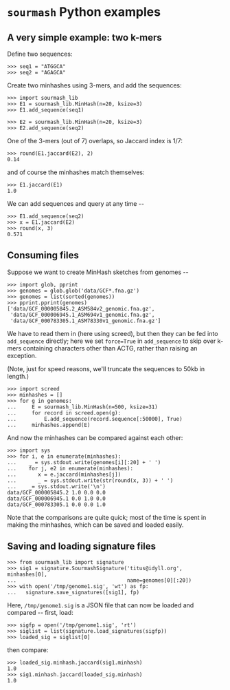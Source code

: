 
# `sourmash` Python examples


## A very simple example: two k-mers


Define two sequences:
```
>>> seq1 = "ATGGCA"
>>> seq2 = "AGAGCA"
```
Create two minhashes using 3-mers, and add the sequences:
```
>>> import sourmash_lib
>>> E1 = sourmash_lib.MinHash(n=20, ksize=3)
>>> E1.add_sequence(seq1)
```
```
>>> E2 = sourmash_lib.MinHash(n=20, ksize=3)
>>> E2.add_sequence(seq2)
```
One of the 3-mers (out of 7) overlaps, so Jaccard index is 1/7:
```
>>> round(E1.jaccard(E2), 2)
0.14
```
and of course the minhashes match themselves:
```
>>> E1.jaccard(E1)
1.0
```
We can add sequences and query at any time --
```
>>> E1.add_sequence(seq2)
>>> x = E1.jaccard(E2)
>>> round(x, 3)
0.571
```
## Consuming files


Suppose we want to create MinHash sketches from genomes --
```
>>> import glob, pprint
>>> genomes = glob.glob('data/GCF*.fna.gz')
>>> genomes = list(sorted(genomes))
>>> pprint.pprint(genomes)
['data/GCF_000005845.2_ASM584v2_genomic.fna.gz',
 'data/GCF_000006945.1_ASM694v1_genomic.fna.gz',
 'data/GCF_000783305.1_ASM78330v1_genomic.fna.gz']
```
We have to read them in (here using screed), but then they can be fed
into `add_sequence` directly; here we set `force=True` in `add_sequence`
to skip over k-mers containing characters other than ACTG, rather than
raising an exception.

(Note, just for speed reasons, we'll truncate the sequences to 50kb in length.)
  ```
>>> import screed
>>> minhashes = []
>>> for g in genomes:
...     E = sourmash_lib.MinHash(n=500, ksize=31)
...     for record in screed.open(g):
...         E.add_sequence(record.sequence[:50000], True)
...     minhashes.append(E)
```
And now the minhashes can be compared against each other:
```
>>> import sys
>>> for i, e in enumerate(minhashes):
...    _ = sys.stdout.write(genomes[i][:20] + ' ')
...    for j, e2 in enumerate(minhashes):
...       x = e.jaccard(minhashes[j])
...       _ = sys.stdout.write(str(round(x, 3)) + ' ')
...    _= sys.stdout.write('\n')
data/GCF_000005845.2 1.0 0.0 0.0
data/GCF_000006945.1 0.0 1.0 0.0
data/GCF_000783305.1 0.0 0.0 1.0
```
Note that the comparisons are quite quick; most of the time is spent in
making the minhashes, which can be saved and loaded easily.

## Saving and loading signature files

```
>>> from sourmash_lib import signature
>>> sig1 = signature.SourmashSignature('titus@idyll.org', minhashes[0],
...                                    name=genomes[0][:20])
>>> with open('/tmp/genome1.sig', 'wt') as fp:
...   signature.save_signatures([sig1], fp)
```
Here, `/tmp/genome1.sig` is a JSON file that can now be loaded and
compared -- first, load:
```
>>> sigfp = open('/tmp/genome1.sig', 'rt')
>>> siglist = list(signature.load_signatures(sigfp))
>>> loaded_sig = siglist[0]
```
then compare:
```
>>> loaded_sig.minhash.jaccard(sig1.minhash)
1.0
>>> sig1.minhash.jaccard(loaded_sig.minhash)
1.0
```
